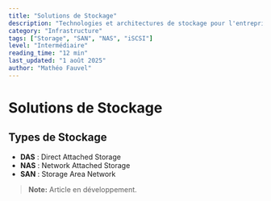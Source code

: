 ```yaml
---
title: "Solutions de Stockage"
description: "Technologies et architectures de stockage pour l'entreprise"
category: "Infrastructure"
tags: ["Storage", "SAN", "NAS", "iSCSI"]
level: "Intermédiaire"
reading_time: "12 min"
last_updated: "1 août 2025"
author: "Mathéo Fauvel"
---
```


# Solutions de Stockage

## Types de Stockage

- **DAS** : Direct Attached Storage
- **NAS** : Network Attached Storage  
- **SAN** : Storage Area Network

> **Note:** Article en développement. 